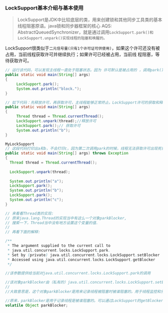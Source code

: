 ### LockSupport基本介绍与基本使用

>LockSupport是JDK中比较底层的类，用来创建锁和其他同步工具类的基本线程阻塞原语。java锁和同步器框架的核心 AQS: AbstractQueuedSynchronizer，就是通过调用`LockSupport.park()和 LockSupport.unpark()实现线程的阻塞和唤醒的。`

LockSupport很类似于`二元信号量(只有1个许可证可供使用)`，如果这个许可还没有被占用，当前线程获取许可并继续执行；如果许可已经被占用，当前线 程阻塞，等待获取许可。

```java
// 运行该代码，可以发现主线程一直处于阻塞状态。因为 许可默认是被占用的 ，调用park()时获取不到许可，所以进入阻塞状态。
public static void main(String[] args)
{
     LockSupport.park();
     System.out.println("block.");
}
```

```java
// 如下代码：先释放许可，再获取许可，主线程能够正常终止。LockSupport许可的获取和释放，一般来说是对应的，如果多次unpark，只有一次park也不会出现什么问题，结果是许可处于可用状态。
public static void main(String[] args)
{
     Thread thread = Thread.currentThread();
     LockSupport.unpark(thread);//释放许可
     LockSupport.park();// 获取许可
     System.out.println("b");
}
```

```java
MyLockSupport
// 这段代码打印出a和b，不会打印c，因为第二次调用park的时候，线程无法获取许可出现死锁。
public static void main(String[] args) throws Exception
{
  Thread thread = Thread.currentThread();
  
  LockSupport.unpark(thread);
  
  System.out.println("a");
  LockSupport.park();
  System.out.println("b");
  LockSupport.park();
  System.out.println("c");
}
```

```java
// 来看看Thread类的实现:
// 原来java.lang.Thread的实现当中有这么一个对象parkBlocker,
// 搜索一下，Thread当中没有地方设置这个变量的值.
// 
// 再看下面的解释:

/**
 * The argument supplied to the current call to
 * java.util.concurrent.locks.LockSupport.park.
 * Set by (private) java.util.concurrent.locks.LockSupport.setBlocker
 * Accessed using java.util.concurrent.locks.LockSupport.getBlocker
 */

//该参数提供给当前对java.util.concurrent.locks.LockSupport.park的调用

//该对象parkBlocker由（私有的）java.util.concurrent.locks.LockSupport.setBlocker设置,使用java.util.concurrent.locks.LockSupport.getBlocker访问
//
//大致意思是，这个对象parkBlocker是用来记录线程被阻塞时被谁阻塞的。用于线程监控和分析工具来定位原因的。主要调用了LockSupport的getBlocker方法。

//原来，parkBlocker是用于记录线程是被谁阻塞的。可以通过LockSupport的getBlocker获取到阻塞的对象。用于监控和分析线程用的。
volatile Object parkBlocker;
```
